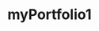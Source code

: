 # myPortfolio1
<!-- 


TODO: Add link to password Gen in the README file (and screenshots), and check over other readME files, as well.

TODO: 
8. README files. Every pinned project should contain a README file with:

   * Title of app
   * Live link to deployed app
   * List of technologies used
   * 1-2 sentences explaining what the app is
   * 2-3 Screenshots / gifs of the app
   * License (usually MIT)
   * Contact information for you and any collaborators
